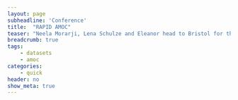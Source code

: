 ```yaml
---
layout: page
subheadline: 'Conference'
title:  "RAPID AMOC"
teaser: "Neela Morarji, Lena Schulze and Eleanor head to Bristol for the joint RAPID/USAMOC international meeting."
breadcrumb: true
tags:
    - datasets
    - amoc
categories:
    - quick
header: no
show_meta: true
---
```

